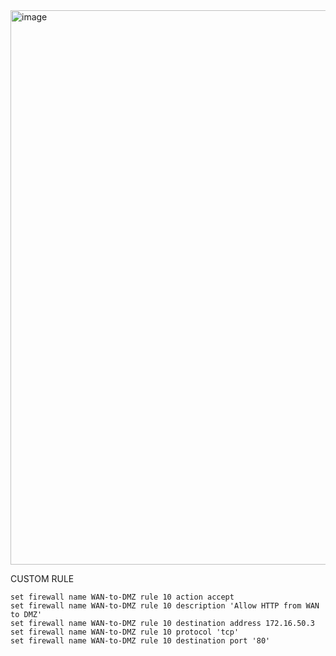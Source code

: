








<img width="887" alt="image" src="https://github.com/user-attachments/assets/6ca4f6c2-3c0a-49f0-a3ca-b06c8b6bbd62" />



CUSTOM RULE

```
set firewall name WAN-to-DMZ rule 10 action accept
set firewall name WAN-to-DMZ rule 10 description 'Allow HTTP from WAN to DMZ'
set firewall name WAN-to-DMZ rule 10 destination address 172.16.50.3
set firewall name WAN-to-DMZ rule 10 protocol 'tcp'
set firewall name WAN-to-DMZ rule 10 destination port '80'

```
